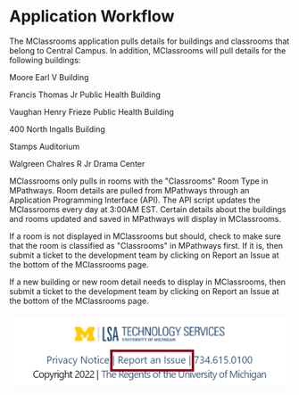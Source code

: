Application Workflow
====================

The MClassrooms application pulls details for buildings and classrooms that belong to Central Campus. In addition, MClassrooms will pull details for the following buildings:

Moore Earl V Building

Francis Thomas Jr Public Health Building

Vaughan Henry Frieze Public Health Building

400 North Ingalls Building

Stamps Auditorium

Walgreen Chalres R Jr Drama Center

MClassrooms only pulls in rooms with the "Classrooms" Room Type in MPathways. Room details are pulled from MPathways through an Application Programming Interface (API). The API script updates the MClassrooms every day at 3:00AM EST. Certain details about the buildings and rooms updated and saved in MPathways will display in MClassrooms.

If a room is not displayed in MClassrooms but should, check to make sure that the room is classified as "Classrooms" in MPathways first. If it is, then submit a ticket to the development team by clicking on Report an Issue at the bottom of the MClassrooms page.

If a new building or new room detail needs to display in MClassrooms, then submit a ticket to the development team by clicking on Report an Issue at the bottom of the MClassrooms page.

![Report an Issue](../assets/image9.png)